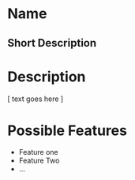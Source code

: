 # Name
## Short Description

# Description
[ text goes here ]

# Possible Features
 * Feature one
 * Feature Two
 * ...